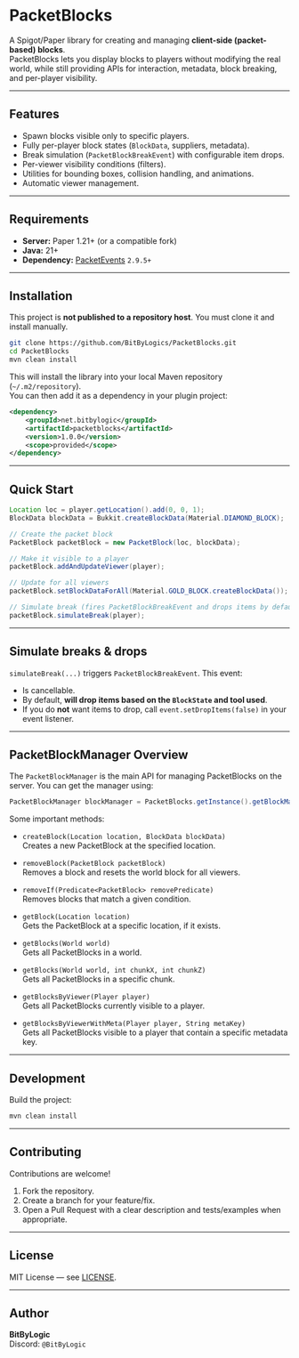# PacketBlocks

A Spigot/Paper library for creating and managing **client-side (packet-based) blocks**.  
PacketBlocks lets you display blocks to players without modifying the real world, while still providing APIs for interaction, metadata, block breaking, and per-player visibility.

---

## Features
- Spawn blocks visible only to specific players.
- Fully per-player block states (`BlockData`, suppliers, metadata).
- Break simulation (`PacketBlockBreakEvent`) with configurable item drops.
- Per-viewer visibility conditions (filters).
- Utilities for bounding boxes, collision handling, and animations.
- Automatic viewer management.

---

## Requirements
- **Server:** Paper 1.21+ (or a compatible fork)
- **Java:** 21+
- **Dependency:** [PacketEvents](https://github.com/retrooper/packetevents) `2.9.5+`

---

## Installation

This project is **not published to a repository host**. You must clone it and install manually.

```bash
git clone https://github.com/BitByLogics/PacketBlocks.git
cd PacketBlocks
mvn clean install
```

This will install the library into your local Maven repository (`~/.m2/repository`).  
You can then add it as a dependency in your plugin project:

```xml
<dependency>
    <groupId>net.bitbylogic</groupId>
    <artifactId>packetblocks</artifactId>
    <version>1.0.0</version>
    <scope>provided</scope>
</dependency>
```

---

## Quick Start

```java
Location loc = player.getLocation().add(0, 0, 1);
BlockData blockData = Bukkit.createBlockData(Material.DIAMOND_BLOCK);

// Create the packet block
PacketBlock packetBlock = new PacketBlock(loc, blockData);

// Make it visible to a player
packetBlock.addAndUpdateViewer(player);

// Update for all viewers
packetBlock.setBlockDataForAll(Material.GOLD_BLOCK.createBlockData());

// Simulate break (fires PacketBlockBreakEvent and drops items by default)
packetBlock.simulateBreak(player);
```

---

## Simulate breaks & drops
`simulateBreak(...)` triggers `PacketBlockBreakEvent`. This event:
- Is cancellable.
- By default, **will drop items based on the `BlockState` and tool used**.
- If you do **not** want items to drop, call `event.setDropItems(false)` in your event listener.

---

## PacketBlockManager Overview

The `PacketBlockManager` is the main API for managing PacketBlocks on the server. You can get the manager using:

```java
PacketBlockManager blockManager = PacketBlocks.getInstance().getBlockManager();
```

Some important methods:

- `createBlock(Location location, BlockData blockData)`  
  Creates a new PacketBlock at the specified location.

- `removeBlock(PacketBlock packetBlock)`  
  Removes a block and resets the world block for all viewers.

- `removeIf(Predicate<PacketBlock> removePredicate)`  
  Removes blocks that match a given condition.

- `getBlock(Location location)`  
  Gets the PacketBlock at a specific location, if it exists.

- `getBlocks(World world)`  
  Gets all PacketBlocks in a world.

- `getBlocks(World world, int chunkX, int chunkZ)`  
  Gets all PacketBlocks in a specific chunk.

- `getBlocksByViewer(Player player)`  
  Gets all PacketBlocks currently visible to a player.

- `getBlocksByViewerWithMeta(Player player, String metaKey)`  
  Gets all PacketBlocks visible to a player that contain a specific metadata key.

---

## Development

Build the project:
```bash
mvn clean install
```

---

## Contributing
Contributions are welcome!

1. Fork the repository.
2. Create a branch for your feature/fix.
3. Open a Pull Request with a clear description and tests/examples when appropriate.

---

## License
MIT License — see [LICENSE](./LICENSE).

---

## Author
**BitByLogic**  
Discord: `@BitByLogic`
